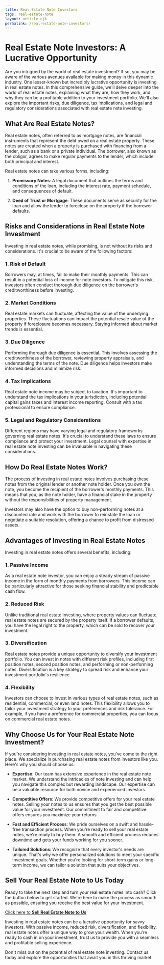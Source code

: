 ```yaml
---
title: Real Estate Note Investors
tags: real-estate-note
layout: article.njk
permalink: /real-estate-note-investors/
---
```


# Real Estate Note Investors: A Lucrative Opportunity

Are you intrigued by the world of real estate investment? If so, you may be aware of the various avenues available for making money in this dynamic industry. One lesser-known but incredibly lucrative opportunity is investing in real estate notes. In this comprehensive guide, we'll delve deeper into the world of real estate notes, explaining what they are, how they work, and why they can be a profitable addition to your investment portfolio. We'll also explore the important risks, due diligence, tax implications, and legal and regulatory considerations associated with real estate note investing.

## What Are Real Estate Notes?

Real estate notes, often referred to as mortgage notes, are financial instruments that represent the debt owed on a real estate property. These notes are created when a property is purchased with financing from a lender, such as a bank or a private individual. The borrower, also known as the obligor, agrees to make regular payments to the lender, which include both principal and interest.

Real estate notes can take various forms, including:

1. **Promissory Notes**: A legal document that outlines the terms and conditions of the loan, including the interest rate, payment schedule, and consequences of default.

2. **Deed of Trust or Mortgage**: These documents serve as security for the loan and allow the lender to foreclose on the property if the borrower defaults.

## Risks and Considerations in Real Estate Note Investment

Investing in real estate notes, while promising, is not without its risks and considerations. It's crucial to be aware of the following factors:

### 1. Risk of Default

Borrowers may, at times, fail to make their monthly payments. This can result in a potential loss of income for note investors. To mitigate this risk, investors often conduct thorough due diligence on the borrower's creditworthiness before investing.

### 2. Market Conditions

Real estate markets can fluctuate, affecting the value of the underlying properties. These fluctuations can impact the potential resale value of the property if foreclosure becomes necessary. Staying informed about market trends is essential.

### 3. Due Diligence

Performing thorough due diligence is essential. This involves assessing the creditworthiness of the borrower, reviewing property appraisals, and understanding the terms of the note. Due diligence helps investors make informed decisions and minimize risk.

### 4. Tax Implications

Real estate note income may be subject to taxation. It's important to understand the tax implications in your jurisdiction, including potential capital gains taxes and interest income reporting. Consult with a tax professional to ensure compliance.

### 5. Legal and Regulatory Considerations

Different regions may have varying legal and regulatory frameworks governing real estate notes. It's crucial to understand these laws to ensure compliance and protect your investment. Legal counsel with expertise in real estate note investing can be invaluable in navigating these considerations.

## How Do Real Estate Notes Work?

The process of investing in real estate notes involves purchasing these notes from the original lender or another note holder. Once you own the note, you become the recipient of the borrower's monthly payments. This means that you, as the note holder, have a financial stake in the property without the responsibilities of property management.

Investors may also have the option to buy non-performing notes at a discounted rate and work with the borrower to reinstate the loan or negotiate a suitable resolution, offering a chance to profit from distressed assets.

## Advantages of Investing in Real Estate Notes

Investing in real estate notes offers several benefits, including:

### 1. Passive Income

As a real estate note investor, you can enjoy a steady stream of passive income in the form of monthly payments from borrowers. This income can be particularly attractive for those seeking financial stability and predictable cash flow.

### 2. Reduced Risk

Unlike traditional real estate investing, where property values can fluctuate, real estate notes are secured by the property itself. If a borrower defaults, you have the legal right to the property, which can be sold to recover your investment.

### 3. Diversification

Real estate notes provide a unique opportunity to diversify your investment portfolio. You can invest in notes with different risk profiles, including first position notes, second position notes, and performing or non-performing notes. Diversification is a key strategy to spread risk and enhance your investment portfolio's resilience.

### 4. Flexibility

Investors can choose to invest in various types of real estate notes, such as residential, commercial, or even land notes. This flexibility allows you to tailor your investment strategy to your preferences and risk tolerance. For example, if you have a preference for commercial properties, you can focus on commercial real estate notes.

## Why Choose Us for Your Real Estate Note Investment?

If you're considering investing in real estate notes, you've come to the right place. We specialize in purchasing real estate notes from investors like you. Here's why you should choose us:

- **Expertise**: Our team has extensive experience in the real estate note market. We understand the intricacies of note investing and can help you navigate this complex but rewarding landscape. Our expertise can be a valuable resource for both novice and experienced investors.

- **Competitive Offers**: We provide competitive offers for your real estate notes. Selling your notes to us ensures that you get the best possible value for your investment. Our commitment to fair and competitive offers ensures you maximize your returns.

- **Fast and Efficient Process**: We pride ourselves on a swift and hassle-free transaction process. When you're ready to sell your real estate notes, we're ready to buy them. A smooth and efficient process reduces downtime and gets your funds working for you sooner.

- **Tailored Solutions**: We recognize that every investor's needs are unique. That's why we offer personalized solutions to meet your specific investment goals. Whether you're looking for short-term gains or long-term income, we can tailor a solution that suits your objectives.

## Sell Your Real Estate Note to Us Today

Ready to take the next step and turn your real estate notes into cash? Click the button below to get started. We're here to make the process as smooth as possible, ensuring you receive the best value for your investment.

[Click here to **Sell Real Estate Note to Us**](#)

Investing in real estate notes can be a lucrative opportunity for savvy investors. With passive income, reduced risk, diversification, and flexibility, real estate notes offer a unique way to grow your wealth. When you're ready to cash in on your investment, trust us to provide you with a seamless and profitable selling experience.

Don't miss out on the potential of real estate note investing. Contact us today and explore the opportunities that await you in this thriving market.
